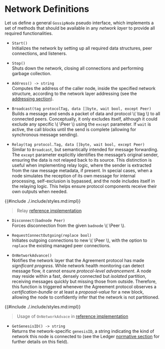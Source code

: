 $$
\newcommand \Peer {\mathrm{Peer}}
\newcommand \tag {\mathrm{tag}}
$$

# Network Definitions

Let us define a general `GossipNode` pseudo interface, which implements a set of
methods that should be available in any _network layer_ to provide all required
functionalities.

- `Start()`\
Initializes the network by setting up all required data structures, peer connections,
and listeners.

- `Stop()`\
Shuts down the network, closing all connections and performing garbage collection.

- `Address() -> string`\
Computes the address of the caller node, inside the specified network structure,
according to the network layer addressing (see the [addressing section](./network-nn-addressing.md)).

- `Broadcast(tag protocolTag, data []byte, wait bool, except Peer)`\
Builds a message and sends a packet of data and protocol \\( \tag \\) to all connected
peers. Conceptually, it only excludes itself, although it could exclude any specific
\\( \Peer \\) using the `except` parameter. If `wait` is active, the call blocks
until the send is complete (allowing for synchronous message sending).

- `Relay(tag protocol.Tag, data []byte, wait bool, except Peer)`\
Similar to `Broadcast`, but semantically intended for message forwarding. The `except`
parameter explicitly identifies the message’s original sender, ensuring the data
is not relayed back to its source. This distinction is useful when implementing
relay logic, where the sender is extracted from the raw message metadata, if present.
In special cases, when a node simulates the reception of its own message for internal
processing, self-exclusion is bypassed, and the node includes itself in the relaying
logic. This helps ensure protocol components receive their own outputs when needed.

{{#include ./.include/styles.md:impl}}
> Relay [reference implementation](https://github.com/algorand/go-algorand/blob/ad67b95fcffe250af94de5d1365dd3b81b845f39/agreement/gossip/network.go#L155)

- `Disconnect(badnode Peer)`\
Forces disconnection from the given `badnode` \\( \Peer \\).

- `RequestConnectOutgoing(replace bool)`\
Initiates outgoing connections to new \\( \Peer \\), with the option to `replace`
the existing managed peer connections.

- `OnNetworkAdvance()`\
Notifies the network layer that the Agreement protocol has made _significant progress_.
While network health monitoring can detect message flow, it cannot ensure _protocol-level
advancement_. A node may reside within a fast, densely connected but _isolated_
partition, receiving messages quickly but missing those from outside. Therefore,
this function is triggered whenever the Agreement protocol observes a _certification-bundle_
or at least a _proposal-value_ for a new block, allowing the node to confidently
infer that the network is not partitioned.

{{#include ./.include/styles.md:impl}}
> Usage of `OnNetworkAdvace` in [reference implementation](https://github.com/algorand/go-algorand/blob/ad67b95fcffe250af94de5d1365dd3b81b845f39/node/impls.go#L87)

- `GetGenesisID() -> string`\
Returns the network-specific `genesisID`, a string indicating the kind of network
this node is connected to (see the Ledger [normative section](ledger.md#genesis-identifier)
for further details on this field).